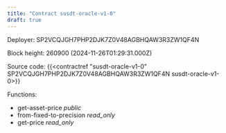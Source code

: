 ```yaml
---
title: "Contract susdt-oracle-v1-0"
draft: true
---
```

Deployer: SP2VCQJGH7PHP2DJK7Z0V48AGBHQAW3R3ZW1QF4N


 



Block height: 260900 (2024-11-26T01:29:31.000Z)

Source code: {{<contractref "susdt-oracle-v1-0" SP2VCQJGH7PHP2DJK7Z0V48AGBHQAW3R3ZW1QF4N susdt-oracle-v1-0>}}

Functions:

* get-asset-price _public_
* from-fixed-to-precision _read_only_
* get-price _read_only_
